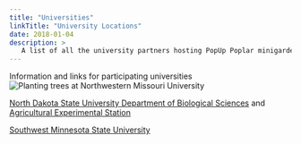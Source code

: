 ```yaml
---
title: "Universities"
linkTitle: "University Locations"
date: 2018-01-04
description: >
   A list of all the university partners hosting PopUp Poplar minigardens and maxigardens
---
```




Information and links for participating universities
<img src="https://user-images.githubusercontent.com/62254281/97053876-5b179480-1549-11eb-92d5-0166eb717ef8.jpg" alt="Planting trees at Northwestern Missouri University" >





<p><a href="https://www.ndsu.edu/biology/">North Dakota State University Department of Biological Sciences</a> and <a href="https://www.ag.ndsu.edu/research">Agricultural Experimental Station</a></p>

<a href="https://www.smsu.edu/academics/programs/biology/index.html">Southwest Minnesota State University</a>